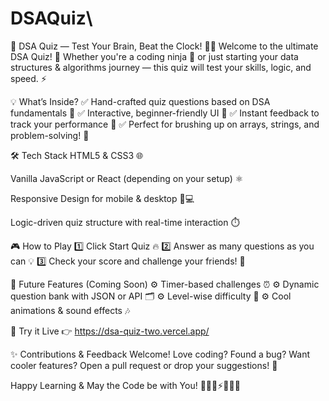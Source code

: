 # DSAQuiz\
🎯 DSA Quiz — Test Your Brain, Beat the Clock! 🧠💥
Welcome to the ultimate DSA Quiz! 🚀 Whether you're a coding ninja 🥷 or just starting your data structures & algorithms journey — this quiz will test your skills, logic, and speed. ⚡

💡 What’s Inside?
✅ Hand-crafted quiz questions based on DSA fundamentals 📝
✅ Interactive, beginner-friendly UI 🎨
✅ Instant feedback to track your performance 💯
✅ Perfect for brushing up on arrays, strings, and problem-solving! 🧩

🛠️ Tech Stack
HTML5 & CSS3 🌐

Vanilla JavaScript or React (depending on your setup) ⚛️

Responsive Design for mobile & desktop 📱💻

Logic-driven quiz structure with real-time interaction ⏱️

🎮 How to Play
1️⃣ Click Start Quiz 🔥
2️⃣ Answer as many questions as you can 💡
3️⃣ Check your score and challenge your friends! 🎉

🌟 Future Features (Coming Soon)
⚙️ Timer-based challenges ⏰
⚙️ Dynamic question bank with JSON or API 🗂️
⚙️ Level-wise difficulty 🚀
⚙️ Cool animations & sound effects 🎶

🚀 Try it Live
👉 https://dsa-quiz-two.vercel.app/

✨ Contributions & Feedback Welcome!
Love coding? Found a bug? Want cooler features? Open a pull request or drop your suggestions! 💌

Happy Learning & May the Code be with You! 👨🏻‍💻⚡👩🏻‍💻
